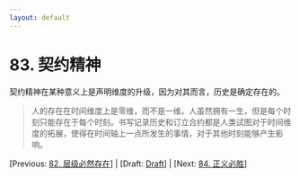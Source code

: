 ```yaml
---
layout: default
---
```

# 83. 契约精神

契约精神在某种意义上是声明维度的升级，因为对其而言，历史是确定存在的。

> 人的存在在时间维度上是零维，而不是一维。人虽然拥有一生，但是每个时刻只能存在于每个时刻。书写记录历史和订立合约都是人类试图对于时间维度的拓展，使得在时间轴上一点所发生的事情，对于其他时刻能够产生影响。

[Previous: [82. 层级必然存在](82.md)] | [Draft: [Draft](../Draft.md)] | [Next: [84. 正义必胜](84.md)]